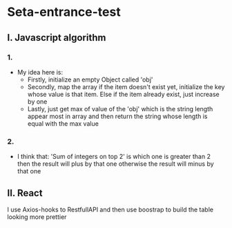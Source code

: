 # Seta-entrance-test
## I. Javascript algorithm
### 1. 
  - My idea here is:
    + Firstly, initialize an empty Object called 'obj'
    + Secondly, map the array if the item doesn't exist yet, initialize the key whose value is that item. Else if the item already exist, just increase by one
    + Lastly, just get max of value of the 'obj' which is the string length appear most in array and then return the string whose length is equal with the max value
### 2. 
  - I think that: 'Sum of integers on top 2' is which one is greater than 2 then the result will plus by that one otherwise the result will minus by that one
## II. React
  I use Axios-hooks to RestfullAPI and then use boostrap to build the table looking more prettier
